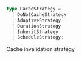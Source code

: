 ```ts
type CacheStrategy =
  | DoNotCacheStrategy
  | AdaptiveStrategy
  | DurationStrategy
  | InheritStrategy
  | ScheduleStrategy;
```

Cache invalidation strategy
